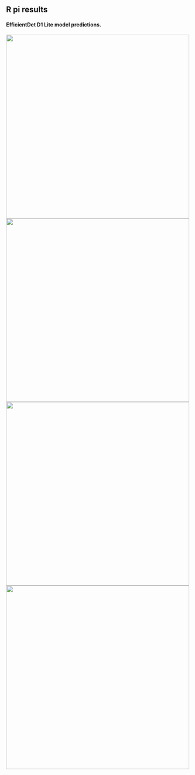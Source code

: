 ## R pi results 

#### EfficientDet D1 Lite model predictions.

<img src=https://github.com/peter-426/colony-picker/blob/main/code-for-r-pi/MF-Camera/python/1.jpg  width=500 > 
<img src=https://github.com/peter-426/colony-picker/blob/main/code-for-r-pi/MF-Camera/python/1-thresh=0.10.png  width=500 > 
<img src=https://github.com/peter-426/colony-picker/blob/main/code-for-r-pi/MF-Camera/python/2.jpg  width=500 > 
<img src=https://github.com/peter-426/colony-picker/blob/main/code-for-r-pi/MF-Camera/python/2-thresh=0.10.png  width=500 >
